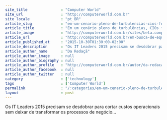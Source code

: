 ```yaml
---
site_title               : "Computer World"
site_url                 : "http://computerworld.com.br"
site_locale              : "pt_BR"
article_slug             : "em-um-cenario-pleno-de-turbulencias-cios-focam-na-busca-do-equilibrio"
article_title            : "Em um cenário pleno de turbulências, CIOs focam na busca do equilíbrio"
article_image            : "http://computerworld.com.br/sites/beta.computerworld.com.br/files/news_articles/it_leaders_2015_logo.jpg"
article_url              : "http://computerworld.com.br/em-busca-de-equilibrio"
article_published_at     : "2015-10-30T01:30:00-02:00"
article_description      : "Os IT Leaders 2015 precisam se desdobrar para cortar custos operacionais sem deixar de transformar os processos de negócio..."
article_author_name      : "Da Redaçã"
article_author_image     : null
article_author_biography : null
article_author_profile   : "http://computerworld.com.br/autor/da-redacao"
article_author_facebook  : null
article_author_twitter   : null
category                 : ['technology']
tags                     : ['Computer World']
permalink                : "/:categories/em-um-cenario-pleno-de-turbulencias-cios-focam-na-busca-do-equilibrio/"
layout                   : post
---
```


Os IT Leaders 2015 precisam se desdobrar para cortar custos operacionais sem deixar de transformar os processos de negócio...
